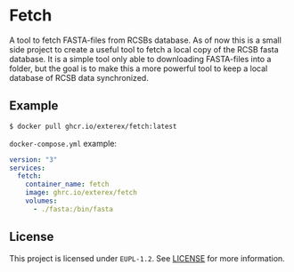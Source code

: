 # Fetch

A tool to fetch FASTA-files from RCSBs database. As of now this is a small side project to create a useful tool to fetch a local copy of the RCSB fasta database. It is a simple tool only able to downloading FASTA-files into a folder, but the goal is to make this a more powerful tool to keep a local database of RCSB data synchronized.

## Example

```sh
$ docker pull ghcr.io/exterex/fetch:latest
```

`docker-compose.yml` example:

```yaml
version: "3"
services:
  fetch:
    container_name: fetch
    image: ghrc.io/exterex/fetch
    volumes:
      - ./fasta:/bin/fasta
```

## License

This project is licensed under `EUPL-1.2`. See [LICENSE](LICENSE) for more information.
